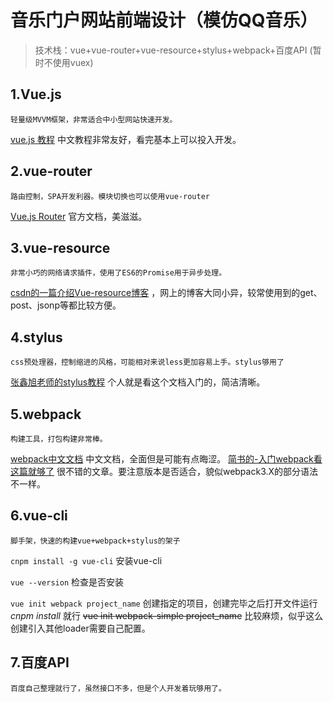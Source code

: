 # 音乐门户网站前端设计（模仿QQ音乐）

> 技术栈：vue+vue-router+vue-resource+stylus+webpack+百度API (暂时不使用vuex)

## 1.Vue.js
```
轻量级MVVM框架，非常适合中小型网站快速开发。
```
[vue.js 教程](https://cn.vuejs.org/v2/guide/) 中文教程非常友好，看完基本上可以投入开发。

## 2.vue-router
```
路由控制，SPA开发利器。模块切换也可以使用vue-router
```

[Vue.js Router](https://router.vuejs.org/zh-cn/) 官方文档，美滋滋。

## 3.vue-resource
```
非常小巧的网络请求插件，使用了ES6的Promise用于异步处理。
```

[csdn的一篇介绍Vue-resource博客](http://blog.csdn.net/u013778905/article/details/54235906)	，网上的博客大同小异，较常使用到的get、post、jsonp等都比较方便。

## 4.stylus
```
css预处理器，控制缩进的风格，可能相对来说less更加容易上手。stylus够用了
```

[张鑫旭老师的stylus教程](http://www.zhangxinxu.com/jq/stylus/) 个人就是看这个文档入门的，简洁清晰。

## 5.webpack
```
构建工具，打包构建非常棒。
```

[webpack中文文档](https://doc.webpack-china.org/concepts/) 中文文档，全面但是可能有点晦涩。
[简书的-入门webpack看这篇就够了](https://www.jianshu.com/p/42e11515c10f) 很不错的文章。要注意版本是否适合，貌似webpack3.X的部分语法不一样。

## 6.vue-cli
```
脚手架，快速的构建vue+webpack+stylus的架子
```

`cnpm install -g vue-cli`
安装vue-cli

`vue --version`
检查是否安装

`vue init webpack project_name`
创建指定的项目，创建完毕之后打开文件运行 _cnpm install_ 就行
~~vue init webpack-simple project_name~~ 比较麻烦，似乎这么创建引入其他loader需要自己配置。

## 7.百度API
```
百度自己整理就行了，虽然接口不多，但是个人开发着玩够用了。
```